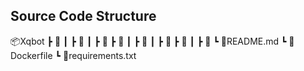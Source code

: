 ## Source Code Structure

📦Xqbot
 ┣ 📂
 ┃ ┣ 📂
 ┃ ┣ 📂
 ┣ 📂
 ┃ ┣ 📂
 ┃ ┣ 📂
 ┣ 📂
 ┃ ┣ 📜
 ┗ 📜README.md
 ┗ 📜Dockerfile
 ┗ 📜requirements.txt
